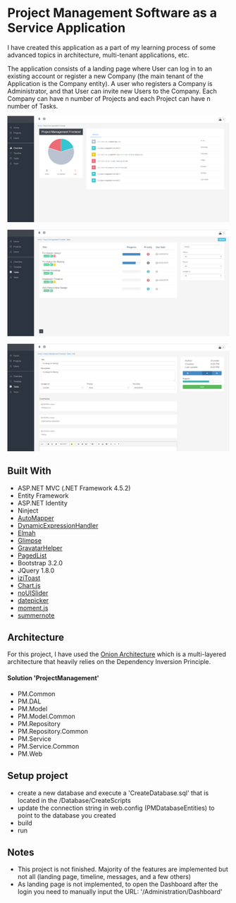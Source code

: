 # Project Management Software as a Service Application

I have created this application as a part of my learning process of some advanced topics in architecture, multi-tenant applications, etc.    

The application consists of a landing page where User can log in to an existing account or register a new Company (the main tenant of the Application is the Company entity). A user who registers a Company is Administrator, and that User can invite new Users to the Company. Each Company can have n number of Projects and each Project can have n number of Tasks.    

![Project Overview](ProjectManagement/Documentation/Screenshots/project-overview.png "Project Overview page")

![Project Overview](ProjectManagement/Documentation/Screenshots/tasks.png "Tasks page")

![Project Overview](ProjectManagement/Documentation/Screenshots/task.png "Task page")

## Built With
* ASP.NET MVC (.NET Framework 4.5.2)
* Entity Framework
* ASP.NET Identity
* Ninject
* [AutoMapper](https://github.com/AutoMapper/AutoMapper)
* [DynamicExpressionHandler](https://github.com/krunoslavsterle/DynamicExpressionHandler)
* [Elmah](https://github.com/elmah/Elmah)
* [Glimpse](https://github.com/Glimpse/Glimpse)
* [GravatarHelper](https://github.com/jkommer/GravatarHelper/)
* [PagedList](https://github.com/TroyGoode/PagedList)
* Bootstrap 3.2.0
* JQuery 1.8.0
* [iziToast](https://github.com/marcelodolza/iziToast)
* [Chart.js](https://www.chartjs.org/)
* [noUISlider](https://refreshless.com/nouislider/)
* [datepicker](https://github.com/fengyuanchen/datepicker)
* [moment.js](https://github.com/moment/moment)
* [summernote](https://github.com/summernote/summernote)

## Architecture
For this project, I have used the [Onion Architecture](https://jeffreypalermo.com/2008/07/the-onion-architecture-part-1/) which is a multi-layered architecture that heavily relies on the Dependency Inversion Principle.

#### Solution 'ProjectManagement'
* PM.Common
* PM.DAL
* PM.Model
* PM.Model.Common
* PM.Repository
* PM.Repository.Common
* PM.Service
* PM.Service.Common
* PM.Web

## Setup project
* create a new database and execute a 'CreateDatabase.sql' that is located in the /Database/CreateScripts
* update the connection string in web.config (PMDatabaseEntities) to point to the database you created
* build
* run 

## Notes
* This project is not finished. Majority of the features are implemented but not all (landing page, timeline, messages, and a few others)
* As landing page is not implemented, to open the Dashboard after the login you need to manually input the URL: '/Administration/Dashboard'
